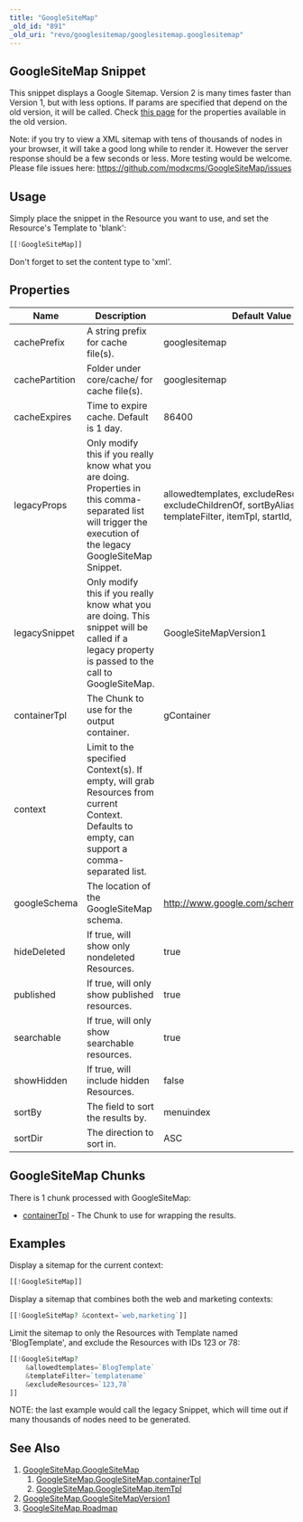 ```yaml
---
title: "GoogleSiteMap"
_old_id: "891"
_old_uri: "revo/googlesitemap/googlesitemap.googlesitemap"
---
```


## GoogleSiteMap Snippet

This snippet displays a Google Sitemap. Version 2 is many times faster than Version 1, but with less options. If params are specified that depend on the old version, it will be called. Check [this page](https://rtfm.modx.com/extras/revo/googlesitemap/googlesitemapversion1) for the properties available in the old version.

Note: if you try to view a XML sitemap with tens of thousands of nodes in your browser, it will take a good long while to render it. However the server response should be a few seconds or less. More testing would be welcome. Please file issues here: <https://github.com/modxcms/GoogleSiteMap/issues>

## Usage

Simply place the snippet in the Resource you want to use, and set the Resource's Template to 'blank':

``` php
[[!GoogleSiteMap]]
```

Don't forget to set the content type to 'xml'.

## Properties

| Name           | Description                                                                                                                                                     | Default Value                                                                                               |
| -------------- | --------------------------------------------------------------------------------------------------------------------------------------------------------------- | ----------------------------------------------------------------------------------------------------------- |
| cachePrefix    | A string prefix for cache file(s).                                                                                                                              | googlesitemap                                                                                               |
| cachePartition | Folder under core/cache/ for cache file(s).                                                                                                                     | googlesitemap                                                                                               |
| cacheExpires   | Time to expire cache. Default is 1 day.                                                                                                                         | 86400                                                                                                       |
| legacyProps    | Only modify this if you really know what you are doing. Properties in this comma-separated list will trigger the execution of the legacy GoogleSiteMap Snippet. | allowedtemplates, excludeResources, excludeChildrenOf, sortByAlias, templateFilter, itemTpl, startId, where |
| legacySnippet  | Only modify this if you really know what you are doing. This snippet will be called if a legacy property is passed to the call to GoogleSiteMap.                | GoogleSiteMapVersion1                                                                                       |
| containerTpl   | The Chunk to use for the output container.                                                                                                                      | gContainer                                                                                                  |
| context        | Limit to the specified Context(s). If empty, will grab Resources from current Context. Defaults to empty, can support a comma-separated list.                   |                                                                                                             |
| googleSchema   | The location of the GoogleSiteMap schema.                                                                                                                       | <http://www.google.com/schemas/sitemap/0.9>                                                                 |
| hideDeleted    | If true, will show only nondeleted Resources.                                                                                                                   | true                                                                                                        |
| published      | If true, will only show published resources.                                                                                                                    | true                                                                                                        |
| searchable     | If true, will only show searchable resources.                                                                                                                   | true                                                                                                        |
| showHidden     | If true, will include hidden Resources.                                                                                                                         | false                                                                                                       |
| sortBy         | The field to sort the results by.                                                                                                                               | menuindex                                                                                                   |
| sortDir        | The direction to sort in.                                                                                                                                       | ASC                                                                                                         |

## GoogleSiteMap Chunks

There is 1 chunk processed with GoogleSiteMap:

- [containerTpl](extras/googlesitemap/googlesitemap.googlesitemap/googlesitemap.googlesitemap.containertpl "GoogleSiteMap.GoogleSiteMap.containerTpl") - The Chunk to use for wrapping the results.

## Examples

Display a sitemap for the current context:

``` php
[[!GoogleSiteMap]]
```

Display a sitemap that combines both the web and marketing contexts:

``` php
[[!GoogleSiteMap? &context=`web,marketing`]]
```

Limit the sitemap to only the Resources with Template named 'BlogTemplate', and exclude the Resources with IDs 123 or 78:

``` php
[[!GoogleSiteMap?
    &allowedtemplates=`BlogTemplate`
    &templateFilter=`templatename`
    &excludeResources=`123,78`
]]
```

NOTE: the last example would call the legacy Snippet, which will time out if many thousands of nodes need to be generated.

## See Also

1. [GoogleSiteMap.GoogleSiteMap](extras/googlesitemap/googlesitemap.googlesitemap)
    1. [GoogleSiteMap.GoogleSiteMap.containerTpl](extras/googlesitemap/googlesitemap.googlesitemap/googlesitemap.googlesitemap.containertpl)
    2. [GoogleSiteMap.GoogleSiteMap.itemTpl](extras/googlesitemap/googlesitemap.googlesitemap/googlesitemap.googlesitemap.itemtpl)
2. [GoogleSiteMap.GoogleSiteMapVersion1](https://rtfm.modx.com/extras/revo/googlesitemap/googlesitemapversion1)
3. [GoogleSiteMap.Roadmap](extras/googlesitemap/googlesitemap.roadmap)
